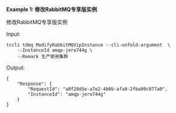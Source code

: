 **Example 1: 修改RabbitMQ专享版实例**

修改RabbitMQ专享版实例

Input: 

```
tccli tdmq ModifyRabbitMQVipInstance --cli-unfold-argument  \
    --InstanceId amqp-jero744g \
    --Remark 生产使用集群
```

Output: 
```
{
    "Response": {
        "RequestId": "a8f28d5e-a7e2-4b0b-afa0-2fba09c077a0",
        "InstanceId": "amqp-jero744g"
    }
}
```

